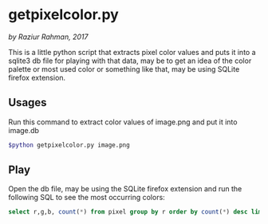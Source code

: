 # getpixelcolor.py

*by Raziur Rahman, 2017*

This is a little python script that extracts pixel color values and puts it into a sqlite3 db file for playing with that data, may be to get an idea of the color palette or most used color or something like that, may be using SQLite firefox extension.

## Usages

Run this command to extract color values of image.png and put it into image.db

```bash
$python getpixelcolor.py image.png
```

## Play

Open the db file, may be using the SQLite firefox extension and run the following SQL to see the most occurring colors: 

```sql
select r,g,b, count(*) from pixel group by r order by count(*) desc limit 20;
```